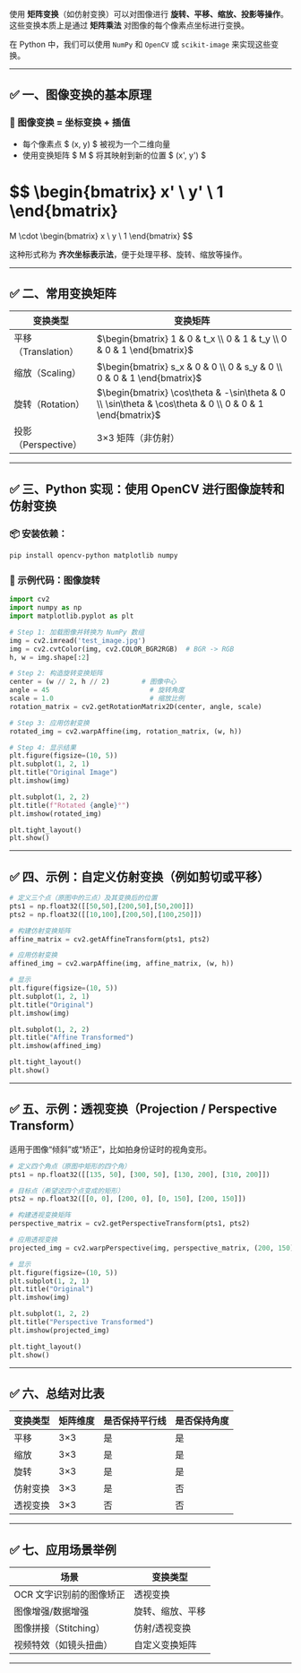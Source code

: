 使用 **矩阵变换**（如仿射变换）可以对图像进行 **旋转、平移、缩放、投影等操作**。这些变换本质上是通过 **矩阵乘法** 对图像的每个像素点坐标进行变换。

在 Python 中，我们可以使用 `NumPy` 和 `OpenCV` 或 `scikit-image` 来实现这些变换。

---

## ✅ 一、图像变换的基本原理

### 🧠 图像变换 = 坐标变换 + 插值

- 每个像素点 $ (x, y) $ 被视为一个二维向量
- 使用变换矩阵 $ M $ 将其映射到新的位置 $ (x', y') $

$$
\begin{bmatrix}
x' \\
y' \\
1
\end{bmatrix}
=
M \cdot
\begin{bmatrix}
x \\
y \\
1
\end{bmatrix}
$$

这种形式称为 **齐次坐标表示法**，便于处理平移、旋转、缩放等操作。

---

## ✅ 二、常用变换矩阵

| 变换类型 | 变换矩阵 |
|----------|----------|
| 平移（Translation） | $\begin{bmatrix} 1 & 0 & t_x \\ 0 & 1 & t_y \\ 0 & 0 & 1 \end{bmatrix}$ |
| 缩放（Scaling） | $\begin{bmatrix} s_x & 0 & 0 \\ 0 & s_y & 0 \\ 0 & 0 & 1 \end{bmatrix}$ |
| 旋转（Rotation） | $\begin{bmatrix} \cos\theta & -\sin\theta & 0 \\ \sin\theta & \cos\theta & 0 \\ 0 & 0 & 1 \end{bmatrix}$ |
| 投影（Perspective） | 3×3 矩阵（非仿射） |

---

## ✅ 三、Python 实现：使用 OpenCV 进行图像旋转和仿射变换

### 📦 安装依赖：

```bash
pip install opencv-python matplotlib numpy
```

### 🧪 示例代码：图像旋转

```python
import cv2
import numpy as np
import matplotlib.pyplot as plt

# Step 1: 加载图像并转换为 NumPy 数组
img = cv2.imread('test_image.jpg')
img = cv2.cvtColor(img, cv2.COLOR_BGR2RGB)  # BGR -> RGB
h, w = img.shape[:2]

# Step 2: 构造旋转变换矩阵
center = (w // 2, h // 2)        # 图像中心
angle = 45                         # 旋转角度
scale = 1.0                        # 缩放比例
rotation_matrix = cv2.getRotationMatrix2D(center, angle, scale)

# Step 3: 应用仿射变换
rotated_img = cv2.warpAffine(img, rotation_matrix, (w, h))

# Step 4: 显示结果
plt.figure(figsize=(10, 5))
plt.subplot(1, 2, 1)
plt.title("Original Image")
plt.imshow(img)

plt.subplot(1, 2, 2)
plt.title(f"Rotated {angle}°")
plt.imshow(rotated_img)

plt.tight_layout()
plt.show()
```

---

## ✅ 四、示例：自定义仿射变换（例如剪切或平移）

```python
# 定义三个点（原图中的三点）及其变换后的位置
pts1 = np.float32([[50,50],[200,50],[50,200]])
pts2 = np.float32([[10,100],[200,50],[100,250]])

# 构建仿射变换矩阵
affine_matrix = cv2.getAffineTransform(pts1, pts2)

# 应用仿射变换
affined_img = cv2.warpAffine(img, affine_matrix, (w, h))

# 显示
plt.figure(figsize=(10, 5))
plt.subplot(1, 2, 1)
plt.title("Original")
plt.imshow(img)

plt.subplot(1, 2, 2)
plt.title("Affine Transformed")
plt.imshow(affined_img)

plt.tight_layout()
plt.show()
```

---

## ✅ 五、示例：透视变换（Projection / Perspective Transform）

适用于图像“倾斜”或“矫正”，比如拍身份证时的视角变形。

```python
# 定义四个角点（原图中矩形的四个角）
pts1 = np.float32([[135, 50], [300, 50], [130, 200], [310, 200]])

# 目标点（希望这四个点变成的矩形）
pts2 = np.float32([[0, 0], [200, 0], [0, 150], [200, 150]])

# 构建透视变换矩阵
perspective_matrix = cv2.getPerspectiveTransform(pts1, pts2)

# 应用透视变换
projected_img = cv2.warpPerspective(img, perspective_matrix, (200, 150))

# 显示
plt.figure(figsize=(10, 5))
plt.subplot(1, 2, 1)
plt.title("Original")
plt.imshow(img)

plt.subplot(1, 2, 2)
plt.title("Perspective Transformed")
plt.imshow(projected_img)

plt.tight_layout()
plt.show()
```

---

## ✅ 六、总结对比表

| 变换类型 | 矩阵维度 | 是否保持平行线 | 是否保持角度 |
|----------|-----------|----------------|--------------|
| 平移     | 3×3       | 是             | 是           |
| 缩放     | 3×3       | 是             | 是           |
| 旋转     | 3×3       | 是             | 是           |
| 仿射变换 | 3×3       | 是             | 否           |
| 透视变换 | 3×3       | 否             | 否           |

---

## ✅ 七、应用场景举例

| 场景 | 变换类型 |
|------|----------|
| OCR 文字识别前的图像矫正 | 透视变换 |
| 图像增强/数据增强 | 旋转、缩放、平移 |
| 图像拼接（Stitching） | 仿射/透视变换 |
| 视频特效（如镜头扭曲） | 自定义变换矩阵 |

---
